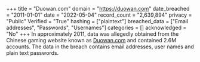 +++
title = "Duowan.com"
domain = "https://duowan.com"
date_breached = "2011-01-01"
date = "2022-05-04"
record_count = "2,639,894"
privacy = "Public"
Verified = "True"
hashing = ["plaintext"]
breached_data = ["Email addresses", "Passwords", "Usernames"]
categories = []
acknowledged = "No"
+++
In approximately 2011, data was allegedly obtained from the Chinese gaming website known as <a href="http://www.duowan.com" target="_blank" rel="noopener">Duowan.com</a> and contained 2.6M accounts. The data in the breach contains email addresses, user names and plain text passwords.
